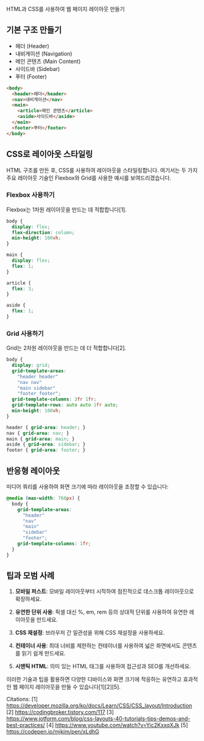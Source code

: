 HTML과 CSS를 사용하여 웹 페이지 레이아웃 만들기

## 기본 구조 만들기

- 헤더 (Header)
- 내비게이션 (Navigation)
- 메인 콘텐츠 (Main Content)
- 사이드바 (Sidebar)
- 푸터 (Footer)

```html
<body>
  <header>헤더</header>
  <nav>내비게이션</nav>
  <main>
    <article>메인 콘텐츠</article>
    <aside>사이드바</aside>
  </main>
  <footer>푸터</footer>
</body>
```

## CSS로 레이아웃 스타일링

HTML 구조를 만든 후, CSS를 사용하여 레이아웃을 스타일링합니다. 여기서는 두 가지 주요 레이아웃 기술인 Flexbox와 Grid를 사용한 예시를 보여드리겠습니다.

### Flexbox 사용하기

Flexbox는 1차원 레이아웃을 만드는 데 적합합니다[1].

```css
body {
  display: flex;
  flex-direction: column;
  min-height: 100vh;
}

main {
  display: flex;
  flex: 1;
}

article {
  flex: 3;
}

aside {
  flex: 1;
}
```

### Grid 사용하기

Grid는 2차원 레이아웃을 만드는 데 더 적합합니다[2].

```css
body {
  display: grid;
  grid-template-areas:
    "header header"
    "nav nav"
    "main sidebar"
    "footer footer";
  grid-template-columns: 3fr 1fr;
  grid-template-rows: auto auto 1fr auto;
  min-height: 100vh;
}

header { grid-area: header; }
nav { grid-area: nav; }
main { grid-area: main; }
aside { grid-area: sidebar; }
footer { grid-area: footer; }
```

## 반응형 레이아웃

미디어 쿼리를 사용하여 화면 크기에 따라 레이아웃을 조정할 수 있습니다:

```css
@media (max-width: 768px) {
  body {
    grid-template-areas:
      "header"
      "nav"
      "main"
      "sidebar"
      "footer";
    grid-template-columns: 1fr;
  }
}
```

## 팁과 모범 사례

1. **모바일 퍼스트**: 모바일 레이아웃부터 시작하여 점진적으로 데스크톱 레이아웃으로 확장하세요.

2. **유연한 단위 사용**: 픽셀 대신 %, em, rem 등의 상대적 단위를 사용하여 유연한 레이아웃을 만드세요.

3. **CSS 재설정**: 브라우저 간 일관성을 위해 CSS 재설정을 사용하세요.

4. **컨테이너 사용**: 최대 너비를 제한하는 컨테이너를 사용하여 넓은 화면에서도 콘텐츠를 읽기 쉽게 만드세요.

5. **시맨틱 HTML**: 의미 있는 HTML 태그를 사용하여 접근성과 SEO를 개선하세요.

이러한 기술과 팁을 활용하면 다양한 디바이스와 화면 크기에 적응하는 유연하고 효과적인 웹 페이지 레이아웃을 만들 수 있습니다[1][2][5].

Citations:
[1] https://developer.mozilla.org/ko/docs/Learn/CSS/CSS_layout/Introduction
[2] https://codingbroker.tistory.com/117
[3] https://www.jotform.com/blog/css-layouts-40-tutorials-tips-demos-and-best-practices/
[4] https://www.youtube.com/watch?v=Yic2KxxqXJk
[5] https://codepen.io/mjkim/pen/xLdhG